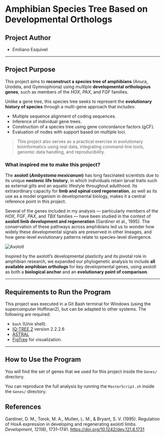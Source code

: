 # Amphibian Species Tree Based on Developmental Orthologs

## Project Author

- Emiliano Esquivel

---

## Project Purpose

This project aims to **reconstruct a species tree of amphibians** (Anura, Urodela, and Gymnophiona) using multiple **developmental orthologous genes**, such as members of the *HOX*, *PAX*, and *FGF* families.

Unlike a gene tree, this species tree seeks to represent the **evolutionary history of species** through a multi-gene approach that includes:

- Multiple sequence alignment of coding sequences. 
- Inference of individual gene trees.
- Construction of a species tree using gene concordance factors (gCF).
- Evaluation of nodes with support based on multiple loci.

> This project also serves as a practical exercise in evolutionary bioinformatics using real data, integrating command-line tools, genomic data handling, and reproducibility.

### What inspired me to make this project?

The **axolotl (*Ambystoma mexicanum*)** has long fascinated scientists due to its unique **neotenic life history**, in which individuals retain larval traits such as external gills and an aquatic lifestyle throughout adulthood. Its extraordinary capacity for **limb and spinal cord regeneration**, as well as its use as a model organism in developmental biology, makes it a central reference point in this project.

Several of the genes included in my analysis — particularly members of the *HOX*, *FGF*, *PAX*, and *TBX* families — have been studied in the context of **axolotl limb development and regeneration** (Gardiner et al., 1995). The conservation of these pathways across amphibians led us to wonder how widely these developmental signals are preserved in other lineages, and how gene-level evolutionary patterns relate to species-level divergence.

![Axolotl](https://upload.wikimedia.org/wikipedia/commons/1/15/Axolotl_ambystoma_mexicanum_anfibio_ASAG.jpg)

Inspired by the axolotl’s developmental plasticity and its pivotal role in amphibian research, we expanded our phylogenetic analysis to include **all available amphibian orthologs** for key developmental genes, using axolotl as both a **biological anchor** and an **evolutionary point of comparison**.

---

## Requirements to Run the Program

This project was executed in a Git Bash terminal for Windows (using the supercomputer Hoffman2), but can be adapted to other systems. The following are required:

- `bash` (Unix shell).
- [IQ-TREE 2](http://www.iqtree.org/) version 2.2.2.6
- [ASTRAL](https://github.com/smirarab/ASTRAL)
- [FigTree](http://tree.bio.ed.ac.uk/software/figtree/) for visualization.

---

## How to Use the Program

You will find the set of genes that we used for this project inside the `Genes/` directory.

You can reproduce the full analysis by running the `MasterScript.sh` inside the `Genes/` directory.

## References

Gardiner, D. M., Torok, M. A., Mullen, L. M., & Bryant, S. V. (1995). Regulation of HoxA expression in developing and regenerating axolotl limbs. *Development*, *121*(6), 1731–1741. https://doi.org/10.1242/dev.121.6.1731
